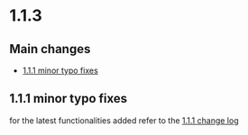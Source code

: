 # 1.1.3

## Main changes

- [1.1.1 minor typo fixes](#typo)

<a name="typo"></a>

## 1.1.1 minor typo fixes

for the latest functionalities added refer to the [1.1.1 change log](https://github.com/HarmonicPool/cardano-wallet-interface/blob/main/documentation/change_logs/1.1.x/1.1.1.md)